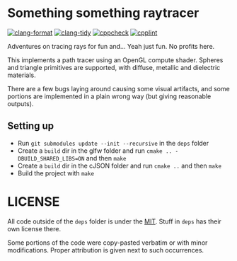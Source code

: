 # Something something raytracer

[![clang-format](https://github.com/h3nnn4n/raytracer-adventures/actions/workflows/clang-format-check.yml/badge.svg?branch=main)](https://github.com/h3nnn4n/raytracer-adventures/actions/workflows/clang-format-check.yml)
[![clang-tidy](https://github.com/h3nnn4n/raytracer-adventures/actions/workflows/clang-tidy.yml/badge.svg)](https://github.com/h3nnn4n/raytracer-adventures/actions/workflows/clang-tidy.yml)
[![cppcheck](https://github.com/h3nnn4n/raytracer-adventures/actions/workflows/cppcheck.yml/badge.svg)](https://github.com/h3nnn4n/raytracer-adventures/actions/workflows/cppcheck.yml)
[![cpplint](https://github.com/h3nnn4n/raytracer-adventures/actions/workflows/cpplint.yml/badge.svg)](https://github.com/h3nnn4n/raytracer-adventures/actions/workflows/cpplint.yml)

Adventures on tracing rays for fun and... Yeah just fun. No profits here.

This implements a path tracer using an OpenGL compute shader. Spheres and
triangle primitives are supported, with diffuse, metallic and dielectric
materials.

There are a few bugs laying around causing some visual artifacts, and some
portions are implemented in a plain wrong way (but giving reasonable outputs).

## Setting up

- Run `git submodules update --init --recursive` in the `deps` folder
- Create a `build` dir in the glfw folder and run `cmake .. -DBUILD_SHARED_LIBS=ON` and then `make`
- Create a `build` dir in the cJSON folder and run `cmake ..` and then `make`
- Build the project with `make`

# LICENSE

All code outside of the `deps` folder is under the [MIT](LICENSE). Stuff in
`deps` has their own license there.

Some portions of the code were copy-pasted verbatim or with minor
modifications. Proper attribution is given next to such occurrences.
